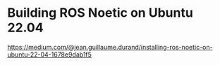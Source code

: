 # Building ROS Noetic on Ubuntu 22.04
https://medium.com/@jean.guillaume.durand/installing-ros-noetic-on-ubuntu-22-04-1678e9dab1f5